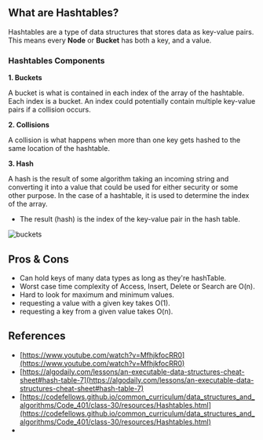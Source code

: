 ## What are Hashtables?
Hashtables are a type of data structures that stores data as key-value pairs.
This means every **Node** or **Bucket** has both a key, and a value.

### Hashtables Components
**1. Buckets**

A bucket is what is contained in each index of the array of the hashtable. Each index is a bucket. An index could potentially contain multiple key-value pairs if a collision occurs.

**2. Collisions**

A collision is what happens when more than one key gets hashed to the same location of the hashtable.

**3. Hash**

A hash is the result of some algorithm taking an incoming string and converting it into a value that could be used for either security or some other purpose. In the case of a hashtable, it is used to determine the index of the array.
-  The result (hash) is the index of the key-value pair in the hash table.

![buckets](https://user-images.githubusercontent.com/97671741/169027313-2c7e781f-13e6-4062-8194-d948bdf0c80a.jpg)




## Pros & Cons
- Can hold keys of many data types as long as they're hashTable.
- Worst case time complexity of Access, Insert, Delete or Search are O(n).
- Hard to look for maximum and minimum values.
- requesting a value with a given key takes O(1).
- requesting a key from a given value takes O(n).

## References
- [https://www.youtube.com/watch?v=MfhjkfocRR0](https://www.youtube.com/watch?v=MfhjkfocRR0)
- [https://algodaily.com/lessons/an-executable-data-structures-cheat-sheet#hash-table-7](https://algodaily.com/lessons/an-executable-data-structures-cheat-sheet#hash-table-7)
- [https://codefellows.github.io/common_curriculum/data_structures_and_algorithms/Code_401/class-30/resources/Hashtables.html](https://codefellows.github.io/common_curriculum/data_structures_and_algorithms/Code_401/class-30/resources/Hashtables.html)
- 
